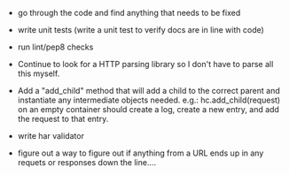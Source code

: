 * go through the code and find anything that needs to be fixed 
* write unit tests (write a unit test to verify docs are in line with code)
* run lint/pep8 checks 
* Continue to look for a HTTP parsing library so I don't have to parse all this myself. 
* Add a "add_child" method that will add a child to the correct parent and instantiate any intermediate objects needed. e.g.: hc.add_child(request) on an empty container should create a log, create a new entry, and add the request to that entry. 
* write har validator

* figure out a way to figure out if anything from a URL ends up in any requets or responses down the line....
